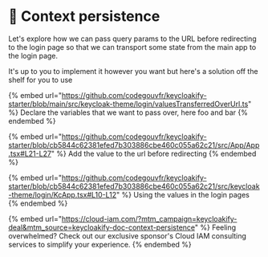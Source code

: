 # 🌉 Context persistence

Let's explore how we can pass query params to the URL before redirecting to the login page so that we can transport some state from the main app to the login page.

It's up to you to implement it however you want but here's a solution off the shelf for you to use

{% embed url="https://github.com/codegouvfr/keycloakify-starter/blob/main/src/keycloak-theme/login/valuesTransferredOverUrl.ts" %}
Declare the variables that we want to pass over, here foo and bar
{% endembed %}

{% embed url="https://github.com/codegouvfr/keycloakify-starter/blob/cb5844c62381efed7b303886cbe460c055a62c21/src/App/App.tsx#L21-L27" %}
Add the value to the url before redirecting
{% endembed %}

{% embed url="https://github.com/codegouvfr/keycloakify-starter/blob/cb5844c62381efed7b303886cbe460c055a62c21/src/keycloak-theme/login/KcApp.tsx#L10-L12" %}
Using the values in the login pages
{% endembed %}

{% embed url="https://cloud-iam.com/?mtm_campaign=keycloakify-deal&mtm_source=keycloakify-doc-context-persistence" %}
Feeling overwhelmed? Check out our exclusive sponsor's Cloud IAM consulting services to simplify your experience.
{% endembed %}
